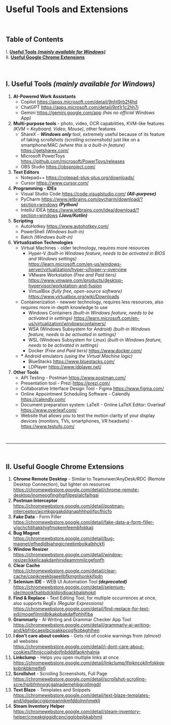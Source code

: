 # **Useful Tools and Extensions**

<br>

## Table of Contents
I. [**Useful Tools** ***(mainly available for Windows)***](https://github.com/RomulusMirauta/Useful_Tools?tab=readme-ov-file#i-useful-tools-mainly-available-for-windows)<br>
II. [**Useful Google Chrome Extensions**](https://github.com/RomulusMirauta/Useful_Tools?tab=readme-ov-file#ii-useful-google-chrome-extensions)<br><br><br>

## I. Useful Tools *(mainly available for Windows)*

1. **AI-Powered Work Assistants**
   - Copilot https://apps.microsoft.com/detail/9nht9rb2f4hd
   - ChatGPT https://apps.microsoft.com/detail/9nt1r1c2hh7j
   - Gemini https://gemini.google.com/app *(has no official Windows App)*
2. **Multi-purpose tools** - photo, video, OCR capabilities, KVM-like features *(KVM = Keyboard, Video, Mouse)*, other features
   - ShareX - ***Windows only*** tool, extremely useful because of its feature of taking scrollshots *(scrolling screenshots)* just like on a smartphone/MAC *(where this is a built-in feature)* https://getsharex.com/
   - Microsoft PowerToys https://github.com/microsoft/PowerToys/releases
   - OBS Studio https://obsproject.com/
3. **Text Editors**
   - Notepad++ https://notepad-plus-plus.org/downloads/
   - Cursor https://www.cursor.com/
4. **Programming - IDEs**
   - Visual Studio Code https://code.visualstudio.com/ ***(All-purpose)***
   - PyCharm https://www.jetbrains.com/pycharm/download/?section=windows ***(Python)***
   - IntelliJ IDEA https://www.jetbrains.com/idea/download/?section=windows ***(Java/Kotlin)***
5. **Scripting**
   - AutoHotkey https://www.autohotkey.com/
   - PowerShell *(Windows built-in)*
   - Batch *(Windows built-in)*
6. **Virtualization Technologies**
   - Virtual Machines - older technology, requires more resources
      - Hyper-V *(built-in Windows feature, needs to be activated in BIOS and Windows settings)*
        <br> https://learn.microsoft.com/en-us/windows-server/virtualization/hyper-v/hyper-v-overview
      - VMware Workstation *(Free and Paid tiers)* https://www.vmware.com/products/desktop-hypervisor/workstation-and-fusion
      - VirtualBox *(fully free, open-source software)* https://www.virtualbox.org/wiki/Downloads
   - Containerization - newwer technology, requires less resources, also requires more in-depth knowledge to use
      - Windows Containers *(built-in Windows feature, needs to be activated in settings)* https://learn.microsoft.com/en-us/virtualization/windowscontainers/
      - WSA (Windows Subsystem for Android) *(built-in Windows feature, needs to be activated in settings)*
      - WSL (Windows Subsystem for Linux) *(built-in Windows feature, needs to be activated in settings)*
      - Docker *(Free and Paid tiers)* https://www.docker.com/
   - __*__ Android emulators *(using the Virtual Machine logic)*
      - BlueStacks https://www.bluestacks.com/
      - LDPlayer https://www.ldplayer.net/
7. **Other Tools**
   - API Testing - Postman https://www.postman.com/
   - Presentation tool - Prezi https://prezi.com/
   - Collaborative Interface Design Tool - Figma https://www.figma.com/
   - Online Appointment Scheduling Software - Calendly https://calendly.com/
   - Document preparation system: LaTeX - Online LaTeX Editor: Overleaf https://www.overleaf.com/
   - Website that allows you to test the motion clarity of your display devices (monitors, TVs, smartphones, VR headsets) - https://www.testufo.com/


<br><hr><br>


## II. Useful Google Chrome Extensions

1. **Chrome Remote Desktop** - Similar to Teamviwer/AnyDesk/RDC (Remote Desktop Connection), but lighter on resources
   <br> https://chromewebstore.google.com/detail/chrome-remote-desktop/inomeogfingihgjfjlpeplalcfajhgai
2. **Postman Interceptor**
   <br> https://chromewebstore.google.com/detail/postman-interceptor/aicmkgpgakddgnaphhhpliifpcfhicfo
3. **Fake Data** - Form Filler
   <br> https://chromewebstore.google.com/detail/fake-data-a-form-filler-y/gchcfdihakkhjgfmokemfeembfokkajj
4. **Bug Magnet**
   <br> https://chromewebstore.google.com/detail/bug-magnet/efhedldbjahpgjcneebmbolkalbhckfi
5. **Window Resizer**
    <br> https://chromewebstore.google.com/detail/window-resizer/kkelicaakdanhinjdeammmilcgefonfh
6. **Clear Cache**
    <br> https://chromewebstore.google.com/detail/clear-cache/cppjkneekbjaeellbfkmgnhonkkjfpdn
7. **Selenium IDE** - WEB UI Automation Tool ***(deprecated)***
    <br> https://chromewebstore.google.com/detail/selenium-ide/mooikfkahbdckldjjndioackbalphokd
8. **Find & Replace** - Text Editing Tool, for multiple occurrences at once, also supports RegEx *(Regular Expressions)*
    <br> https://chromewebstore.google.com/detail/find-replace-for-text-edi/mogefjlnnldblkakpbakdaffphhjfjba
9. **Grammarly** - AI Writing and Grammar Checker App Tool
    <br> https://chromewebstore.google.com/detail/grammarly-ai-writing-and/kbfnbcaeplbcioakkpcpgfkobkghlhen
10. **I don't care about cookies** - Gets rid of cookie warnings from *(almost)* all websites
    <br> https://chromewebstore.google.com/detail/i-dont-care-about-cookies/fihnjjcciajhdojfnbdddfaoknhalnja
11. **Linkclump** - Helps you open multiple links at once
    <br> https://chromewebstore.google.com/detail/linkclump/lfpjkncokllnfokkgpkobnkbkmelfefj
12. **Scrollshot** - Scrolling Screenshots, Full Page
    <br> https://chromewebstore.google.com/detail/scrollshot-scrolling-scre/hpibfnhnogcgalnademehbgcpllmgdil
13. **Text Blaze** - Templates and Snippets
    <br> https://chromewebstore.google.com/detail/text-blaze-templates-and/idgadaccgipmpannjkmfddolnnhmeklj
14. **Steam Inventory Helper**
    <br> https://chromewebstore.google.com/detail/steam-inventory-helper/cmeakgjggjdlcpncigglobpjbkabhmjl
